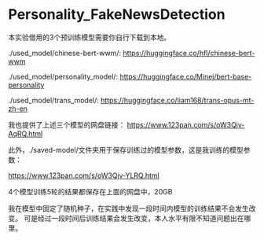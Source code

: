 # Personality_FakeNewsDetection
 
本实验借用的3个预训练模型需要你自行下载到本地。

./used_model/chinese-bert-wwm/: https://huggingface.co/hfl/chinese-bert-wwm

./used_model/personality_model/: https://huggingface.co/Minej/bert-base-personality

./used_model/trans_model/: https://huggingface.co/liam168/trans-opus-mt-zh-en

我也提供了上述三个模型的网盘链接：
https://www.123pan.com/s/oW3Qjv-AqRQ.html

此外，./saved-model/文件夹用于保存训练过的模型参数，这是我训练的模型参数：

https://www.123pan.com/s/oW3Qjv-YLRQ.html

4个模型训练5轮的结果都保存在上面的网盘中，20GB

我在模型中固定了随机种子，在实践中发现一段时间内模型的训练结果不会发生改变。
可是经过一段时间后训练结果会发生改变，本人水平有限不知道问题出在哪里。

